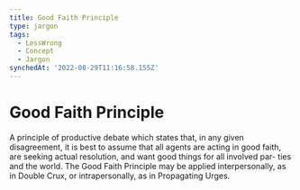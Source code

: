 ```yaml
---
title: Good Faith Principle
type: jargon
tags:
  - LessWrong
  - Concept
  - Jargon
synchedAt: '2022-08-29T11:16:58.155Z'
---
```

# Good Faith Principle



A principle of productive debate which states that, in any given disagreement, it is best to assume that all agents are acting in good faith, are seeking actual resolution, and want good things for all involved par- ties and the world. The Good Faith Principle may be applied interpersonally, as in Double Crux, or intrapersonally, as in Propagating Urges.  
 
